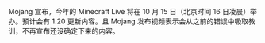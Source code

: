 Mojang 宣布，今年的 Minecraft Live 将在 10 月 15 日（北京时间 16 日凌晨）举办。预计会有 1.20 更新内容。且 Mojang 发布视频表示会从之前的错误中吸取教训，不再宣布还没确定下来的内容。

